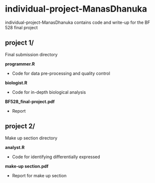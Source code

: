 # individual-project-ManasDhanuka
individual-project-ManasDhanuka contains code and write-up for the BF 528 final project

## project 1/
Final submission directory

**programmer.R**
- Code for data pre-processing and quality control

**biologist.R**
- Code for in-depth biological analysis

**BF528_final-project.pdf**
- Report 


## project 2/
Make up section directory


**analyst.R**
- Code for identifying differentially expressed 

**make-up section.pdf**
- Report for make up section
